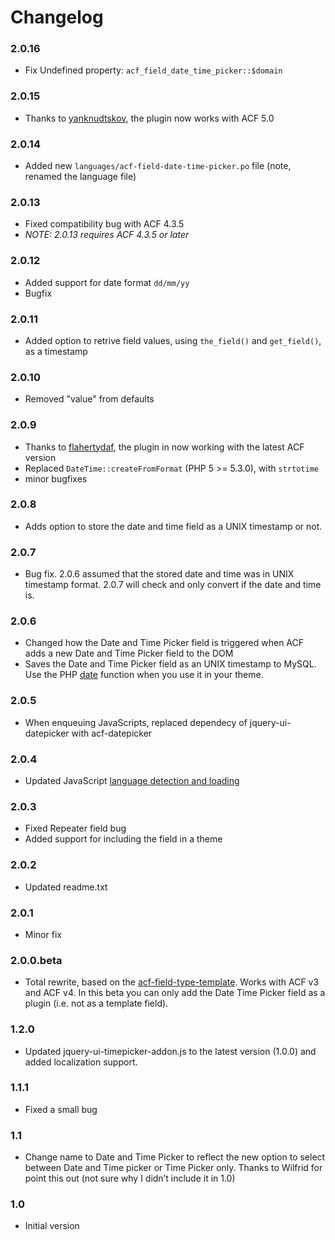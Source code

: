 # Changelog

### 2.0.16
* Fix Undefined property: `acf_field_date_time_picker::$domain`

### 2.0.15
* Thanks to [yanknudtskov](https://github.com/yanknudtskov), the plugin now works with ACF 5.0

### 2.0.14
* Added new `languages/acf-field-date-time-picker.po` file (note, renamed the language file)

### 2.0.13
* Fixed compatibility bug with ACF 4.3.5
* *NOTE: 2.0.13 requires ACF 4.3.5 or later*

### 2.0.12
* Added support for date format `dd/mm/yy`
* Bugfix

### 2.0.11
* Added option to retrive field values, using `the_field()` and `get_field()`, as a timestamp

### 2.0.10
* Removed "value" from defaults

### 2.0.9
* Thanks to [flahertydaf](http://support.advancedcustomfields.com/forums/topic/custom-fields-get-emptied-when-publishing/page/2/#post-2325), the plugin in now working with the latest ACF version
* Replaced `DateTime::createFromFormat` (PHP 5 >= 5.3.0), with `strtotime`
* minor bugfixes

### 2.0.8
* Adds option to store the date and time field as a UNIX timestamp or not.

### 2.0.7
* Bug fix. 2.0.6 assumed that the stored date and time was in UNIX timestamp format. 2.0.7 will check and only convert if the date and time is.

### 2.0.6
* Changed how the Date and Time Picker field is triggered when ACF adds a new Date and Time Picker field to the DOM
* Saves the Date and Time Picker field as an UNIX timestamp to MySQL. Use the PHP [date](http://php.net/manual/en/function.date.php) function  when you use it in your theme.

### 2.0.5
* When enqueuing JavaScripts, replaced dependecy of jquery-ui-datepicker with acf-datepicker

### 2.0.4
* Updated JavaScript [language detection and loading](http://soderlind.no/time-picker-field-for-advanced-custom-fields/#localization)

### 2.0.3
* Fixed Repeater field bug
* Added support for including the field in a theme

### 2.0.2
* Updated readme.txt

### 2.0.1
* Minor fix

### 2.0.0.beta
* Total rewrite, based on the [acf-field-type-template](https://github.com/elliotcondon/acf-field-type-template). Works with ACF v3 and ACF v4. In this beta you can only add the Date Time Picker field as a plugin (i.e. not as a template field).

### 1.2.0
* Updated jquery-ui-timepicker-addon.js to the latest version (1.0.0) and added localization support.

### 1.1.1
* Fixed a small bug

### 1.1
* Change name to Date and Time Picker to reflect the new option to select between Date and Time picker or Time Picker only. Thanks to Wilfrid for point this out (not sure why I didn’t include it in 1.0)

### 1.0
* Initial version
